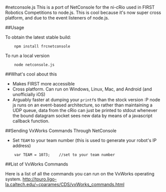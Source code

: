 #netconsole.js
This is a port of NetConsole for the ni-cRio used in FIRST Robotics Competitions to node.js. This is cool because it's now super cross platform, and due to the event listeners of node.js.

##Usage

To obtain the latest stable build:
```
	npm install frcnetconsole
```

To run a local version
```
	node netconsole.js
```

##What's cool about this

-	Makes FIRST more accessible
-	Cross platform. Can run on Windows, Linux, Mac, and Android (and unofficially iOS)
-	Arguably faster at dumping your `printf`s than the stock version :P node js runs on an event-based architecture, so rather than maintaining a UDP queue, data from the cRio can just be printed to stdout whenever the bound datagram socket sees new data by means of a javascript callback function.

##Sending VxWorks Commands Through NetConsole

- Set `TEAM` to your team number (this is used to generate your robot's IP address) 

```
	var TEAM = 1073;	//set to your team number
```

##List of VxWorks Commands

Here is a list of all the commands you can run on the VxWorks operating system.
http://touro.ligo-la.caltech.edu/~cparames/CDS/vxWorks_commands.html